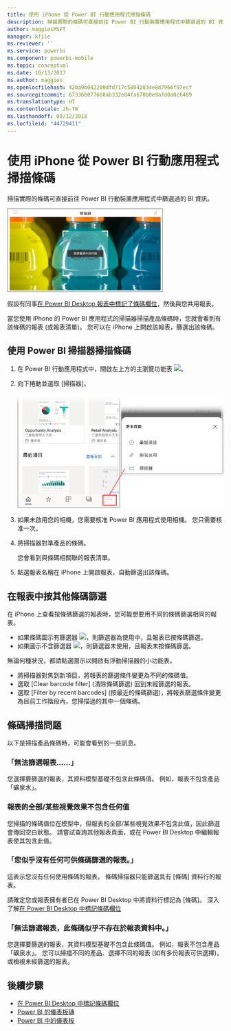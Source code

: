 ```yaml
---
title: 使用 iPhone 從 Power BI 行動應用程式掃描條碼
description: 掃描實際的條碼可直接前往 Power BI 行動裝置應用程式中篩選過的 BI 資訊。
author: maggiesMSFT
manager: kfile
ms.reviewer: ''
ms.service: powerbi
ms.component: powerbi-mobile
ms.topic: conceptual
ms.date: 10/13/2017
ms.author: maggies
ms.openlocfilehash: 42ba9b042209dfd717c58042834e8d7966f97ecf
ms.sourcegitcommit: 67336b077668ab332e04fa670b0e9afd0a0c6489
ms.translationtype: HT
ms.contentlocale: zh-TW
ms.lasthandoff: 09/12/2018
ms.locfileid: "44729411"
---
```

# <a name="scan-a-barcode-with-your-iphone-from-the-power-bi-mobile-app"></a>使用 iPhone 從 Power BI 行動應用程式掃描條碼
掃描實際的條碼可直接前往 Power BI 行動裝置應用程式中篩選過的 BI 資訊。

![](media/mobile-apps-scan-barcode-iphone/power-bi-barcode-scanner.png)

假設有同事[在 Power BI Desktop 報表中標記了條碼欄位](../../desktop-mobile-barcodes.md)，然後與您共用報表。 

當您使用 iPhone 的 Power BI 應用程式的掃描器掃描產品條碼時，您就會看到有該條碼的報表 (或報表清單)。 您可以在 iPhone 上開啟該報表，篩選出該條碼。

## <a name="scan-a-barcode-with-the-power-bi-scanner"></a>使用 Power BI 掃描器掃描條碼
1. 在 Power BI 行動應用程式中，開啟左上方的主瀏覽功能表 ![](media/mobile-apps-scan-barcode-iphone/pbi_iph_navmenu.png)。 
2. 向下捲動並選取 [掃描器]。 
   
    ![](media/mobile-apps-scan-barcode-iphone/power-bi-scanner.png)
3. 如果未啟用您的相機，您需要核准 Power BI 應用程式使用相機。 您只需要核准一次。 
4. 將掃描器對準產品的條碼。 
   
    您會看到與條碼相關聯的報表清單。
5. 點選報表名稱在 iPhone 上開啟報表，自動篩選出該條碼。

## <a name="filter-by-other-barcodes-while-in-a-report"></a>在報表中按其他條碼篩選
在 iPhone 上查看按條碼篩選的報表時，您可能想要用不同的條碼篩選相同的報表。

* 如果條碼圖示有篩選器 ![](media/mobile-apps-scan-barcode-iphone/power-bi-barcode-filtered-icon-black.png)，則篩選器為使用中，且報表已按條碼篩選。 
* 如果圖示不含篩選器 ![](media/mobile-apps-scan-barcode-iphone/power-bi-barcode-unfiltered-icon.png)，則篩選器未使用，且報表未按條碼篩選。 

無論何種狀況，都請點選圖示以開啟有浮動掃描器的小功能表。

* 將掃描器對焦到新項目，將報表的篩選條件變更為不同的條碼值。 
* 選取 \[Clear barcode filter] \(清除條碼篩選) 回到未經篩選的報表。
* 選取 \[Filter by recent barcodes] \(按最近的條碼篩選)，將報表篩選條件變更為目前工作階段內，您掃描過的其中一個條碼。

## <a name="issues-with-scanning-a-barcode"></a>條碼掃描問題
以下是掃描產品條碼時，可能會看到的一些訊息。

### <a name="couldnt-filter-report"></a>「無法篩選報表......」
您選擇要篩選的報表，其資料模型基礎不包含此條碼值。 例如，報表不包含產品「礦泉水」。  

### <a name="allsome-of-the-visuals-in-the-report-dont-contain-any-value"></a>報表的全部/某些視覺效果不包含任何值
您掃描的條碼值位在模型中，但報表的全部/某些視覺效果不包含此值，因此篩選會傳回空白狀態。 請嘗試查詢其他報表頁面，或在 Power BI Desktop 中編輯報表使其包含此值。 

### <a name="looks-like-you-dont-have-any-reports-that-can-be-filtered-by-barcodes"></a>「您似乎沒有任何可供條碼篩選的報表。」
這表示您沒有任何使用條碼的報表。 條碼掃描器只能篩選具有 [條碼] 資料行的報表。  

請確定您或報表擁有者已在 Power BI Desktop 中將資料行標記為 [條碼]。 深入了解[在 Power BI Desktop 中標記條碼欄位](../../desktop-mobile-barcodes.md)

### <a name="couldnt-filter-report---looks-like-this-barcode-doesnt-exist-in-the-report-data"></a>「無法篩選報表，此條碼似乎不存在於報表資料中。」
您選擇要篩選的報表，其資料模型基礎不包含此條碼值。 例如，報表不包含產品「礦泉水」。 您可以掃描不同的產品、選擇不同的報表 (如有多份報表可供選擇)，或檢視未經篩選的報表。 

## <a name="next-steps"></a>後續步驟
* [在 Power BI Desktop 中標記條碼欄位](../../desktop-mobile-barcodes.md)
* [Power BI 的儀表板磚](../../service-dashboard-tiles.md)
* [Power BI 中的儀表板](../../service-dashboards.md)

